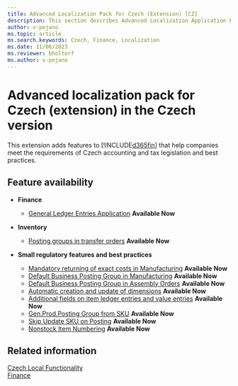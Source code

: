 ```yaml
---
title: Advanced Localization Pack for Czech (Extension) [CZ]
description: This section describes Advanced Localization Application Pack for Czech extension functionality.
author: v-pejano
ms.topic: article
ms.search.keywords: Czech, Finance, Localization
ms.date: 11/06/2023
ms.reviewer: bholtorf
ms.author: v-pejano
---
```


# Advanced localization pack for Czech (extension) in the Czech version

This extension adds features to [!INCLUDE[d365fin](../../includes/d365fin_md.md)] that help companies meet the requirements of Czech accounting and tax legislation and best practices.

## Feature availability

- **Finance**
  - [General Ledger Entries Application](general-ledger-entries-application.md) **Available Now**

- **Inventory**
  - [Posting groups in transfer orders](how-to-use-posting-groups-in-transfer-orders.md) **Available Now**

- **Small regulatory features and best practices**
  - [Mandatory returning of exact costs in Manufacturing](how-to-setup-mandatory-return-exact-costs-manufacturing.md) **Available Now**
  - [Default Business Posting Group in Manufacturing](how-to-setup-default-bus-post-group-manufacturing.md) **Available Now**
  - [Default Business Posting Group in Assembly Orders](how-to-setup-default-bus-post-group-assembly-orders.md) **Available Now**
  - [Automatic creation and update of dimensions](how-to-setup-automatic-creation-and-update-dimensions.md) **Available Now**
  - [Additional fields on item ledger entries and value entries](how-to-use-add-fields-item-entries.md) **Available Now**
  - [Gen.Prod.Posting Group from SKU](how-to-setup-gen-prod-posting-group-from-sku.md) **Available Now**
  - [Skip Update SKU on Posting](how-to-setup-skip-update-sku-on-posting.md) **Available Now**
  - [Nonstock Item Numbering](how-to-setup-nonstock-item-numbering.md) **Available Now**

## Related information

[Czech Local Functionality](czech-local-functionality.md)  
[Finance](../../finance.md)  
